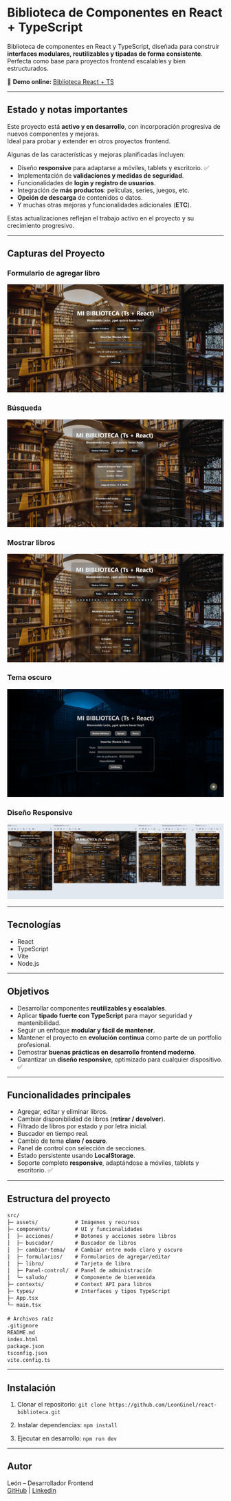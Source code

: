 # Biblioteca de Componentes en React + TypeScript

Biblioteca de componentes en React y TypeScript, diseñada para construir **interfaces modulares, reutilizables y tipadas de forma consistente**.  
Perfecta como base para proyectos frontend escalables y bien estructurados.

🔗 **Demo online:** [Biblioteca React + TS](https://biblioteca-react-ts.netlify.app/)

---

## Estado y notas importantes

Este proyecto está **activo y en desarrollo**, con incorporación progresiva de nuevos componentes y mejoras.  
Ideal para probar y extender en otros proyectos frontend.

Algunas de las características y mejoras planificadas incluyen:

- Diseño **responsive** para adaptarse a móviles, tablets y escritorio. ✅  
- Implementación de **validaciones y medidas de seguridad**.
- Funcionalidades de **login y registro de usuarios**.
- Integración de **más productos**: películas, series, juegos, etc.
- **Opción de descarga** de contenidos o datos.
- Y muchas otras mejoras y funcionalidades adicionales (**ETC**).

Estas actualizaciones reflejan el trabajo activo en el proyecto y su crecimiento progresivo.

---

## Capturas del Proyecto

### Formulario de agregar libro
![Agregar libro](screenshots/agregar.webp)

### Búsqueda
![busqueda](screenshots/busqueda.webp)

### Mostrar libros
![Mostrar libros](screenshots/mostrar.webp)

### Tema oscuro
![Tema oscuro](screenshots/tema-oscuro.webp)

### Diseño Responsive
![Diseño responsive](screenshots/responsive.webp)

---

## Tecnologías

- React
- TypeScript
- Vite
- Node.js

---

## Objetivos

- Desarrollar componentes **reutilizables y escalables**.  
- Aplicar **tipado fuerte con TypeScript** para mayor seguridad y mantenibilidad.  
- Seguir un enfoque **modular y fácil de mantener**.  
- Mantener el proyecto en **evolución continua** como parte de un portfolio profesional.  
- Demostrar **buenas prácticas en desarrollo frontend moderno**.
- Garantizar un **diseño responsive**, optimizado para cualquier dispositivo. ✅  

---

## Funcionalidades principales

- Agregar, editar y eliminar libros.  
- Cambiar disponibilidad de libros (**retirar / devolver**).  
- Filtrado de libros por estado y por letra inicial.  
- Buscador en tiempo real.  
- Cambio de tema **claro / oscuro**.  
- Panel de control con selección de secciones.  
- Estado persistente usando **LocalStorage**.
- Soporte completo **responsive**, adaptándose a móviles, tablets y escritorio. ✅

---

## Estructura del proyecto
```
src/
├─ assets/            # Imágenes y recursos
├─ components/        # UI y funcionalidades
│  ├─ acciones/       # Botones y acciones sobre libros
│  ├─ buscador/       # Buscador de libros
│  ├─ cambiar-tema/   # Cambiar entre modo claro y oscuro
│  ├─ formularios/    # Formularios de agregar/editar
│  ├─ libro/          # Tarjeta de libro
│  ├─ Panel-control/  # Panel de administración
│  └─ saludo/         # Componente de bienvenida
├─ contexts/          # Context API para libros
├─ types/             # Interfaces y tipos TypeScript
├─ App.tsx
└─ main.tsx

# Archivos raíz
.gitignore
README.md
index.html
package.json
tsconfig.json
vite.config.ts
```
---

## Instalación 

1. Clonar el repositorio:
   `git clone https://github.com/LeonGinel/react-biblioteca.git`

2. Instalar dependencias:
   `npm install`

3. Ejecutar en desarrollo:
   `npm run dev`

---

## Autor 

León – Desarrollador Frontend  
[GitHub](https://github.com/LeonGinel) | [LinkedIn](https://linkedin.com/in/leonginel)
